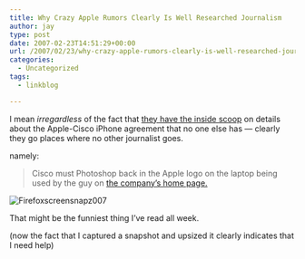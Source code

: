 ```yaml
---
title: Why Crazy Apple Rumors Clearly Is Well Researched Journalism
author: jay
type: post
date: 2007-02-23T14:51:29+00:00
url: /2007/02/23/why-crazy-apple-rumors-clearly-is-well-researched-journalism/
categories:
  - Uncategorized
tags:
  - linkblog

---
```

I mean _irregardless_ of the fact that [they have the inside scoop][1] on details about the Apple-Cisco iPhone agreement that no one else has — clearly they go places where no other journalist goes.

namely:

> Cisco must Photoshop back in the Apple logo on the laptop being used by the guy on [the company’s home page.][2]

![Firefoxscreensnapz007][3]

That might be the funniest thing I’ve read all week.

(now the fact that I captured a snapshot and upsized it clearly indicates that I need help)

 [1]: http://www.crazyapplerumors.com/?p=795
 [2]: http://www.cisco.com/
 [3]: http://sysadminrambles.files.wordpress.com/2007/02/firefoxscreensnapz007.jpg